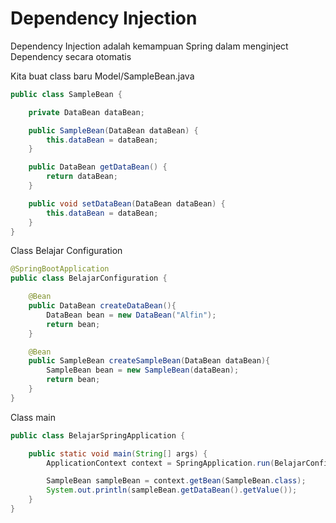 # Dependency Injection
Dependency Injection adalah kemampuan Spring dalam menginject Dependency secara otomatis

Kita buat class baru Model/SampleBean.java

```java
public class SampleBean {

    private DataBean dataBean;

    public SampleBean(DataBean dataBean) {
        this.dataBean = dataBean;
    }

    public DataBean getDataBean() {
        return dataBean;
    }

    public void setDataBean(DataBean dataBean) {
        this.dataBean = dataBean;
    }
}
```

Class Belajar Configuration
```java
@SpringBootApplication
public class BelajarConfiguration {

    @Bean
	public DataBean createDataBean(){
        DataBean bean = new DataBean("Alfin");
        return bean;
    }

    @Bean
    public SampleBean createSampleBean(DataBean dataBean){
        SampleBean bean = new SampleBean(dataBean);
        return bean;
    }
}
```


Class main
```java
public class BelajarSpringApplication {

	public static void main(String[] args) {
        ApplicationContext context = SpringApplication.run(BelajarConfiguration.class, args);

        SampleBean sampleBean = context.getBean(SampleBean.class);
		System.out.println(sampleBean.getDataBean().getValue());
    }
}
```